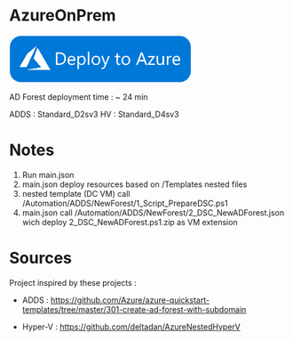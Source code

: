 # AzureOnPrem


<a href="https://portal.azure.com/#create/Microsoft.Template/uri/https%3A%2F%2Fraw.githubusercontent.com%2Fjdmsft%2FAzureOnPrem%2Fmaster%2Fmain.json" target="_blank">![Button to deploy project to Azure.](.github/DeployToAzure.png "Deploy the project to Azure")</a>

AD Forest deployment time : ~ 24 min

ADDS : Standard_D2sv3
HV : Standard_D4sv3

# Notes

1) Run main.json
2) main.json deploy resources based on /Templates nested files
3) nested template (DC VM) call /Automation/ADDS/NewForest/1_Script_PrepareDSC.ps1
4) main.json call /Automation/ADDS/NewForest/2_DSC_NewADForest.json wich deploy 2_DSC_NewADForest.ps1.zip as VM extension

# Sources 

Project inspired by these projects : 

* ADDS : https://github.com/Azure/azure-quickstart-templates/tree/master/301-create-ad-forest-with-subdomain

* Hyper-V : https://github.com/deltadan/AzureNestedHyperV
